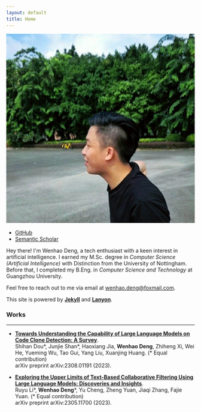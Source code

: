 ```yaml
---
layout: default
title: Home
---
```


<div class="about-container">
  <div class="about-image">
    <img src="/public/pic.jpg" alt="Wenhao's Picture" />
  </div>
  <div class="about-social">
    <ul>
      <!-- <li><a href="https://www.instagram.com/your_username/" target="_blank" rel="noopener noreferrer"><i class="fab fa-instagram"></i> Instagram</a></li> -->
      <!-- <li><a href="https://twitter.com/dw3nhao" target="_blank" rel="noopener noreferrer"><i class="fab fa-twitter"></i> Twitter</a></li> -->
      <li><a href="https://github.com/w3nhao" target="_blank" rel="noopener noreferrer"><i class="fab fa-github"></i> GitHub</a></li>
      <li><a href="https://www.semanticscholar.org/author/Wenhao-Deng/2217948574" target="_blank" rel="noopener noreferrer"> <i class="fas fa-book-reader"></i> Semantic Scholar </a></li>
      <!-- <li><i class="fab fa-weixin"></i> WeChat: your_wechat_id</li> -->
    </ul>
  </div>
</div>

Hey there! I'm Wenhao Deng, a tech enthusiast with a keen interest in artificial intelligence. I earned my M.Sc. degree in *Computer Science (Artificial Intelligence)* with Distinction from the University of Nottingham. Before that, I completed my B.Eng. in *Computer Science and Technology* at Guangzhou University.

Feel free to reach out to me via email at wenhao.deng@foxmail.com.

This site is powered by [**Jekyll**](https://jekyllrb.com/) and [**Lanyon**](https://github.com/poole/lanyon).




### Works
---
- [**Towards Understanding the Capability of Large Language Models on Code Clone Detection: A Survey**](https://arxiv.org/abs/2308.01191).  
 Shihan Dou\*, Junjie Shan\*, Haoxiang Jia, **Wenhao Deng**, Zhiheng Xi, Wei He, Yueming Wu, Tao Gui, Yang Liu, Xuanjing Huang. (* Equal contribution)  
 arXiv preprint arXiv:2308.01191 (2023). 

- [**Exploring the Upper Limits of Text-Based Collaborative Filtering Using Large Language Models: Discoveries and Insights**](https://arxiv.org/abs/2305.11700).  
Ruyu Li\*, **Wenhao Deng**\*, Yu Cheng, Zheng Yuan, Jiaqi Zhang, Fajie Yuan. (* Equal contribution)  
arXiv preprint arXiv:2305.11700 (2023). 

